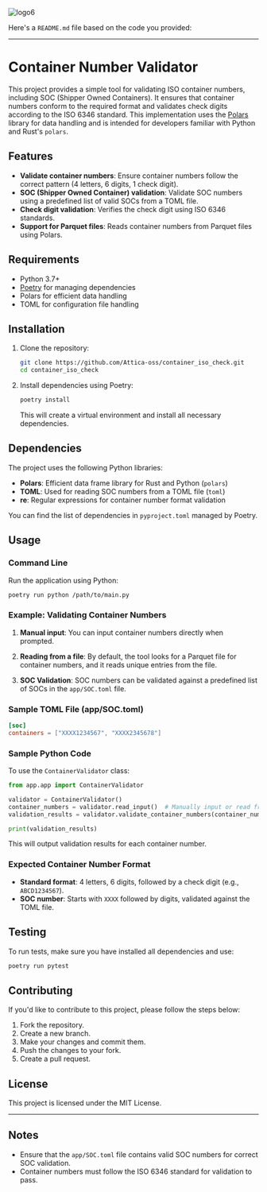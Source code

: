                                                                                 
![logo6](https://github.com/user-attachments/assets/993d419a-ca09-41ad-85bf-a5c6288526ec)

Here's a `README.md` file based on the code you provided:

---

# Container Number Validator

This project provides a simple tool for validating ISO container numbers, including SOC (Shipper Owned Containers). It ensures that container numbers conform to the required format and validates check digits according to the ISO 6346 standard. This implementation uses the [Polars](https://pola-rs.github.io/polars-book/user-guide/index.html) library for data handling and is intended for developers familiar with Python and Rust's `polars`.

## Features

- **Validate container numbers**: Ensure container numbers follow the correct pattern (4 letters, 6 digits, 1 check digit).
- **SOC (Shipper Owned Container) validation**: Validate SOC numbers using a predefined list of valid SOCs from a TOML file.
- **Check digit validation**: Verifies the check digit using ISO 6346 standards.
- **Support for Parquet files**: Reads container numbers from Parquet files using Polars.

## Requirements

- Python 3.7+
- [Poetry](https://python-poetry.org/) for managing dependencies
- Polars for efficient data handling
- TOML for configuration file handling

## Installation

1. Clone the repository:

   ```bash
   git clone https://github.com/Attica-oss/container_iso_check.git
   cd container_iso_check
   ```

2. Install dependencies using Poetry:

   ```bash
   poetry install
   ```

   This will create a virtual environment and install all necessary dependencies.

## Dependencies

The project uses the following Python libraries:

- **Polars**: Efficient data frame library for Rust and Python (`polars`)
- **TOML**: Used for reading SOC numbers from a TOML file (`toml`)
- **re**: Regular expressions for container number format validation

You can find the list of dependencies in `pyproject.toml` managed by Poetry.

## Usage

### Command Line

Run the application using Python:

```bash
poetry run python /path/to/main.py
```

### Example: Validating Container Numbers

1. **Manual input**: You can input container numbers directly when prompted.

2. **Reading from a file**: By default, the tool looks for a Parquet file for container numbers, and it reads unique entries from the file.

3. **SOC Validation**: SOC numbers can be validated against a predefined list of SOCs in the `app/SOC.toml` file.

### Sample TOML File (app/SOC.toml)

```toml
[soc]
containers = ["XXXX1234567", "XXXX2345678"]
```

### Sample Python Code

To use the `ContainerValidator` class:

```python
from app.app import ContainerValidator

validator = ContainerValidator()
container_numbers = validator.read_input()  # Manually input or read from Parquet
validation_results = validator.validate_container_numbers(container_numbers)

print(validation_results)
```

This will output validation results for each container number.

### Expected Container Number Format

- **Standard format**: 4 letters, 6 digits, followed by a check digit (e.g., `ABCD1234567`).
- **SOC number**: Starts with `XXXX` followed by digits, validated against the TOML file.

## Testing

To run tests, make sure you have installed all dependencies and use:

```bash
poetry run pytest
```

## Contributing

If you'd like to contribute to this project, please follow the steps below:

1. Fork the repository.
2. Create a new branch.
3. Make your changes and commit them.
4. Push the changes to your fork.
5. Create a pull request.

## License

This project is licensed under the MIT License.

---

## Notes

- Ensure that the `app/SOC.toml` file contains valid SOC numbers for correct SOC validation.
- Container numbers must follow the ISO 6346 standard for validation to pass.


